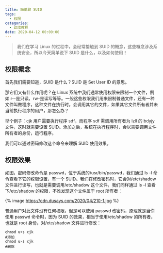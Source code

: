 ```yaml
---
title: 简单聊 SUID
tags:
  - 权限
categories:
  - 运维教程
date: 2020-04-12 00:00:00
---
```


> 我们在学习 Linux 的过程中，会经常接触到 SUID 的概念，这些概念涉及系统安全，所以今天简单说下 SUID 是什么，以及如何使用！

<!-- more -->

## 权限概念

首先我们需要知道，SUID 是什么？SUID 是 Set User ID 的意思。

那它们又有什么作用呢？在 Linux 系统中我们通常使用权限来限制一个文件，例如 r--是只读，rw-是读写等等。一般这些权限我们用来限制普通文件，还有一种文件叫做程序，这种文件在执行时，会调用其它的文件，如果其它文件所有者并未当前执行程序的用户，那怎么办？

举个例子：cjk 用户需要执行程序 sdf，而程序 sdf 需调用所有者为 lzll 的 bdyjy 文件，这时就需要设置 SUID。添加之后，系统在执行程序时，会以需要调用文件所有者的身份，运行程序。

我们可以通过密码修改这个命令来理解 SUID 使用效果。

## 权限效果

如图，密码修改命令是 passwd，位于系统的/usr/bin/passwd，我们通过 ls -l 命令查看下它的权限设置，有一个 SUID。我们在修改密码时，它会对/etc/shadow 文件进行读写，也就是需要调用/etc/shadow 这个文件，我们同样通过 ls -l 查看下/etc/shadow 的权限，不难发现这个文件属于 root 所有者：

{% image https://cdn.dusays.com/2020/04/210-1.jpg %}

普通用户对此文件没有任何权限，但是可以使用 passwd 改密码，原理就是当你使用 passwd 命令时，因为 SUID 的效果，相当于使用/etc/shadow 的所有者，也就是 root 身份，对/etc/shadow 文件进行修改：

```
chmod u+s cjk
#添加
chmod u-s cjk
#删除
```